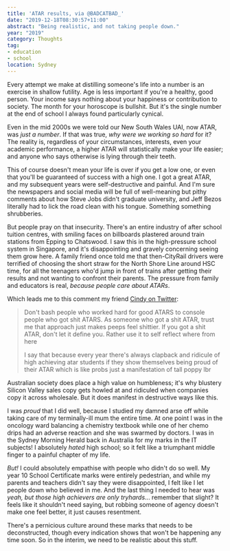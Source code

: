 ```yaml
---
title: 'ATAR results, via @BADCATBAD_'
date: "2019-12-18T08:30:57+11:00"
abstract: "Being realistic, and not taking people down."
year: "2019"
category: Thoughts
tag:
- education
- school
location: Sydney
---
```

Every attempt we make at distilling someone's life into a number is an exercise in shallow futility. Age is less important if you're a healthy, good person. Your income says nothing about your happiness or contribution to society. The month for your horoscope is bullshit. But it's the single number at the end of school I always found particularly cynical.

Even in the mid 2000s we were told our New South Wales UAI, now ATAR, was *just a number*. If that was true, *why were we working so hard* for it? The reality is, regardless of your circumstances, interests, even your academic performance, a higher ATAR will statistically make your life easier; and anyone who says otherwise is lying through their teeth.

This of course doesn't mean your life is over if you get a low one, or even that you'll be guaranteed of success with a high one. I got a great ATAR, and my subsequent years were self-destructive and painful. And I'm sure the newspapers and social media will be full of well-meaning but pithy comments about how Steve Jobs didn't graduate university, and Jeff Bezos literally had to lick the road clean with his tongue. Something something shrubberies.

But people pray on that insecurity. There's an entire industry of after school tuition centres, with smiling faces on billboards plastered around train stations from Epping to Chatswood. I saw this in the high-pressure school system in Singapore, and it's disappointing and gravely concerning seeing them grow here. A family friend once told me that then-CityRail drivers were terrified of choosing the short straw for the North Shore Line around HSC time, for all the teenagers who'd jump in front of trains after getting their results and not wanting to confront their parents. The pressure from family and educators is real, *because people care about ATARs*.

Which leads me to this comment my friend [Cindy on Twitter](https://twitter.com/BADCATBAD_/status/1206819080524550144)\:

> Don't bash people who worked hard for good ATARS to console people who got shit ATARS. As someone who got a shit ATAR, trust me that approach just makes peeps feel shittier. If you got a shit ATAR, don't let it define you. Rather use it to self reflect where from here
>
> I say that because every year there's always clapback and ridicule of high achieving atar students if they show themselves being proud of their ATAR which is like probs just a manifestation of tall poppy lbr

Australian society does place a high value on humbleness; it's why blustery Silicon Valley sales copy gets howled at and ridiculed when companies copy it across wholesale. But it does manifest in destructive ways like this.

I was *proud* that I did well, because I studied my damned arse off while taking care of my terminally-ill mum the entire time. At one point I was in the oncology ward balancing a chemistry textbook while one of her chemo drips had an adverse reaction and she was swarmed by doctors. I was in the Sydney Morning Herald back in Australia for my marks in the IT subjects! I absolutely *hated* high school; so it felt like a triumphant middle finger to a painful chapter of my life.

*But!* I could absolutely empathise with people who didn't do so well. My year 10 School Certificate marks were entirely pedestrian, and while my parents and teachers didn't say they were disappointed, I felt like I let people down who believed in me. And the last thing I needed to hear was *yeah, but those high achievers are only tryhards*... remember that slight? It feels like it shouldn't need saying, but robbing someone of agency doesn't make one feel better, it just causes resentment.

There's a pernicious culture around these marks that needs to be deconstructed, though every indication shows that won't be happening any time soon. So in the interim, we need to be realistic about this stuff.

